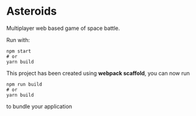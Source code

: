 # Asteroids
Multiplayer web based game of space battle.

Run with:
```
npm start
# or
yarn build
```

This project has been created using **webpack scaffold**, you can now run

```
npm run build
# or
yarn build
```

to bundle your application
